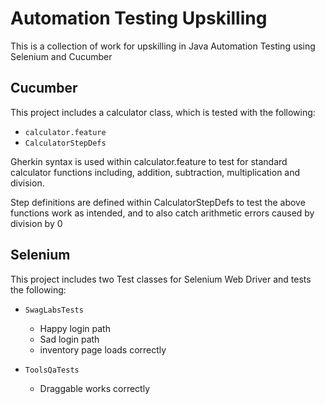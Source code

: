 # Automation Testing Upskilling
This is a collection of work for upskilling in Java Automation Testing using Selenium and Cucumber

## Cucumber

This project includes a calculator class, which is tested with the following:
  - `calculator.feature`
  - `CalculatorStepDefs`
  <p>Gherkin syntax is used within calculator.feature to test for standard calculator functions including, addition, subtraction, multiplication and division.</p>
  <p>Step definitions are defined within CalculatorStepDefs to test the above functions work as intended, and to also catch arithmetic errors caused by division by 0</p>

## Selenium

This project includes two Test classes for Selenium Web Driver and tests the following:
  - `SwagLabsTests`
    
    - Happy login path
    - Sad login path
    - inventory page loads correctly
   
  - `ToolsQaTests`
    - Draggable works correctly

